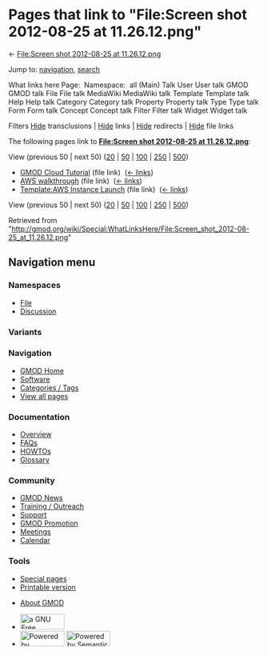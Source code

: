 <div id="mw-page-base" class="noprint">

</div>

<div id="mw-head-base" class="noprint">

</div>

<div id="content" class="mw-body" role="main">

<span id="top"></span>

<div id="mw-js-message" style="display:none;">

</div>



# <span dir="auto">Pages that link to "File:Screen shot 2012-08-25 at 11.26.12.png"</span>

<div id="bodyContent">

<div id="contentSub">

← [File:Screen shot 2012-08-25 at
11.26.12.png](/wiki/File:Screen_shot_2012-08-25_at_11.26.12.png "File:Screen shot 2012-08-25 at 11.26.12.png")

</div>

<div id="jump-to-nav" class="mw-jump">

Jump to: [navigation](#mw-navigation), [search](#p-search)

</div>

<div id="mw-content-text">

What links here Page:  Namespace:  all (Main) Talk User User talk GMOD
GMOD talk File File talk MediaWiki MediaWiki talk Template Template talk
Help Help talk Category Category talk Property Property talk Type Type
talk Form Form talk Concept Concept talk Filter Filter talk Widget
Widget talk

Filters
[Hide](/mediawiki/index.php?title=Special:WhatLinksHere/File:Screen_shot_2012-08-25_at_11.26.12.png&hidetrans=1 "Special:WhatLinksHere/File:Screen shot 2012-08-25 at 11.26.12.png")
transclusions \|
[Hide](/mediawiki/index.php?title=Special:WhatLinksHere/File:Screen_shot_2012-08-25_at_11.26.12.png&hidelinks=1 "Special:WhatLinksHere/File:Screen shot 2012-08-25 at 11.26.12.png")
links \|
[Hide](/mediawiki/index.php?title=Special:WhatLinksHere/File:Screen_shot_2012-08-25_at_11.26.12.png&hideredirs=1 "Special:WhatLinksHere/File:Screen shot 2012-08-25 at 11.26.12.png")
redirects \|
[Hide](/mediawiki/index.php?title=Special:WhatLinksHere/File:Screen_shot_2012-08-25_at_11.26.12.png&hideimages=1 "Special:WhatLinksHere/File:Screen shot 2012-08-25 at 11.26.12.png")
file links

The following pages link to **[File:Screen shot 2012-08-25 at
11.26.12.png](/wiki/File:Screen_shot_2012-08-25_at_11.26.12.png "File:Screen shot 2012-08-25 at 11.26.12.png")**:

View (previous 50 \| next 50)
([20](/mediawiki/index.php?title=Special:WhatLinksHere/File:Screen_shot_2012-08-25_at_11.26.12.png&limit=20 "Special:WhatLinksHere/File:Screen shot 2012-08-25 at 11.26.12.png")
\|
[50](/mediawiki/index.php?title=Special:WhatLinksHere/File:Screen_shot_2012-08-25_at_11.26.12.png&limit=50 "Special:WhatLinksHere/File:Screen shot 2012-08-25 at 11.26.12.png")
\|
[100](/mediawiki/index.php?title=Special:WhatLinksHere/File:Screen_shot_2012-08-25_at_11.26.12.png&limit=100 "Special:WhatLinksHere/File:Screen shot 2012-08-25 at 11.26.12.png")
\|
[250](/mediawiki/index.php?title=Special:WhatLinksHere/File:Screen_shot_2012-08-25_at_11.26.12.png&limit=250 "Special:WhatLinksHere/File:Screen shot 2012-08-25 at 11.26.12.png")
\|
[500](/mediawiki/index.php?title=Special:WhatLinksHere/File:Screen_shot_2012-08-25_at_11.26.12.png&limit=500 "Special:WhatLinksHere/File:Screen shot 2012-08-25 at 11.26.12.png"))

- [GMOD Cloud Tutorial](/wiki/GMOD_Cloud_Tutorial "GMOD Cloud Tutorial")
  (file link) ‎ <span class="mw-whatlinkshere-tools">([←
  links](/mediawiki/index.php?title=Special:WhatLinksHere&target=GMOD+Cloud+Tutorial "Special:WhatLinksHere"))</span>
- [AWS walkthrough](/wiki/AWS_walkthrough "AWS walkthrough") (file link)
  ‎ <span class="mw-whatlinkshere-tools">([←
  links](/mediawiki/index.php?title=Special:WhatLinksHere&target=AWS+walkthrough "Special:WhatLinksHere"))</span>
- [Template:AWS Instance
  Launch](/wiki/Template:AWS_Instance_Launch "Template:AWS Instance Launch")
  (file link) ‎ <span class="mw-whatlinkshere-tools">([←
  links](/mediawiki/index.php?title=Special:WhatLinksHere&target=Template%3AAWS+Instance+Launch "Special:WhatLinksHere"))</span>

View (previous 50 \| next 50)
([20](/mediawiki/index.php?title=Special:WhatLinksHere/File:Screen_shot_2012-08-25_at_11.26.12.png&limit=20 "Special:WhatLinksHere/File:Screen shot 2012-08-25 at 11.26.12.png")
\|
[50](/mediawiki/index.php?title=Special:WhatLinksHere/File:Screen_shot_2012-08-25_at_11.26.12.png&limit=50 "Special:WhatLinksHere/File:Screen shot 2012-08-25 at 11.26.12.png")
\|
[100](/mediawiki/index.php?title=Special:WhatLinksHere/File:Screen_shot_2012-08-25_at_11.26.12.png&limit=100 "Special:WhatLinksHere/File:Screen shot 2012-08-25 at 11.26.12.png")
\|
[250](/mediawiki/index.php?title=Special:WhatLinksHere/File:Screen_shot_2012-08-25_at_11.26.12.png&limit=250 "Special:WhatLinksHere/File:Screen shot 2012-08-25 at 11.26.12.png")
\|
[500](/mediawiki/index.php?title=Special:WhatLinksHere/File:Screen_shot_2012-08-25_at_11.26.12.png&limit=500 "Special:WhatLinksHere/File:Screen shot 2012-08-25 at 11.26.12.png"))

</div>

<div class="printfooter">

Retrieved from
"<http://gmod.org/wiki/Special:WhatLinksHere/File:Screen_shot_2012-08-25_at_11.26.12.png>"

</div>

<div id="catlinks" class="catlinks catlinks-allhidden">

</div>

<div class="visualClear">

</div>

</div>

</div>

<div id="mw-navigation">

## Navigation menu

<div id="mw-head">



<div id="left-navigation">

<div id="p-namespaces" class="vectorTabs" role="navigation"
aria-labelledby="p-namespaces-label">

### Namespaces

- <span id="ca-nstab-image"><a href="/wiki/File:Screen_shot_2012-08-25_at_11.26.12.png"
  accesskey="c" title="View the file page [c]">File</a></span>
- <span id="ca-talk"><a
  href="/mediawiki/index.php?title=File_talk:Screen_shot_2012-08-25_at_11.26.12.png&amp;action=edit&amp;redlink=1"
  accesskey="t"
  title="Discussion about the content page [t]">Discussion</a></span>

</div>

<div id="p-variants" class="vectorMenu emptyPortlet" role="navigation"
aria-labelledby="p-variants-label">

### 

### Variants[](#)

<div class="menu">

</div>

</div>

</div>

<div id="right-navigation">





</div>



</div>

</div>

</div>

<div id="mw-panel">

<div id="p-logo" role="banner">

<a href="/wiki/Main_Page"
style="background-image: url(http://gmod.org/images/GMOD-cogs.png);"
title="Visit the main page"></a>

</div>

<div id="p-Navigation" class="portal" role="navigation"
aria-labelledby="p-Navigation-label">

### Navigation

<div class="body">

- <span id="n-GMOD-Home">[GMOD Home](/wiki/Main_Page)</span>
- <span id="n-Software">[Software](/wiki/GMOD_Components)</span>
- <span id="n-Categories-.2F-Tags">[Categories /
  Tags](/wiki/Categories)</span>
- <span id="n-View-all-pages">[View all
  pages](/wiki/Special:AllPages)</span>

</div>

</div>

<div id="p-Documentation" class="portal" role="navigation"
aria-labelledby="p-Documentation-label">

### Documentation

<div class="body">

- <span id="n-Overview">[Overview](/wiki/Overview)</span>
- <span id="n-FAQs">[FAQs](/wiki/Category:FAQ)</span>
- <span id="n-HOWTOs">[HOWTOs](/wiki/Category:HOWTO)</span>
- <span id="n-Glossary">[Glossary](/wiki/Glossary)</span>

</div>

</div>

<div id="p-Community" class="portal" role="navigation"
aria-labelledby="p-Community-label">

### Community

<div class="body">

- <span id="n-GMOD-News">[GMOD News](/wiki/GMOD_News)</span>
- <span id="n-Training-.2F-Outreach">[Training /
  Outreach](/wiki/Training_and_Outreach)</span>
- <span id="n-Support">[Support](/wiki/Support)</span>
- <span id="n-GMOD-Promotion">[GMOD
  Promotion](/wiki/GMOD_Promotion)</span>
- <span id="n-Meetings">[Meetings](/wiki/Meetings)</span>
- <span id="n-Calendar">[Calendar](/wiki/Calendar)</span>

</div>

</div>

<div id="p-tb" class="portal" role="navigation"
aria-labelledby="p-tb-label">

### Tools

<div class="body">

- <span id="t-specialpages"><a href="/wiki/Special:SpecialPages" accesskey="q"
  title="A list of all special pages [q]">Special pages</a></span>
- <span id="t-print"><a
  href="/mediawiki/index.php?title=Special:WhatLinksHere/File:Screen_shot_2012-08-25_at_11.26.12.png&amp;printable=yes"
  rel="alternate" accesskey="p"
  title="Printable version of this page [p]">Printable version</a></span>

</div>

</div>

</div>

</div>

<div id="footer" role="contentinfo">

- <span id="footer-places-about">[About
  GMOD](/wiki/GMOD:About "GMOD:About")</span>

<!-- -->

- <span id="footer-copyrightico">[<img src="http://www.gnu.org/graphics/gfdl-logo-small.png" width="88"
  height="31" alt="a GNU Free Documentation License" />](http://www.gnu.org/licenses/fdl-1.3.html)</span>
- <span id="footer-poweredbyico">[<img src="/mediawiki/skins/common/images/poweredby_mediawiki_88x31.png"
  width="88" height="31" alt="Powered by MediaWiki" />](//www.mediawiki.org/)
  [<img
  src="/mediawiki/extensions/SemanticMediaWiki/includes/../resources/images/smw_button.png"
  width="88" height="31" alt="Powered by Semantic MediaWiki" />](https://www.semantic-mediawiki.org/wiki/Semantic_MediaWiki)</span>

<div style="clear:both">

</div>

</div>
